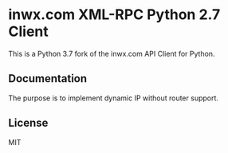 inwx.com XML-RPC Python 2.7 Client
=========
This is a Python 3.7 fork of the inwx.com API Client for Python. 

Documentation
------
The purpose is to implement dynamic IP without router support. 

License
----

MIT
